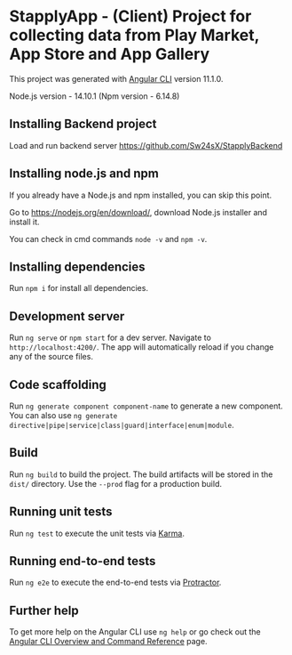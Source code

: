# StapplyApp - (Client) Project for collecting data from Play Market, App Store and App Gallery

This project was generated with [Angular CLI](https://github.com/angular/angular-cli) version 11.1.0.

Node.js version - 14.10.1
(Npm version - 6.14.8)

## Installing Backend project

Load and run backend server https://github.com/Sw24sX/StapplyBackend

## Installing node.js and npm

If you already have a Node.js and npm installed, you can skip this point.

Go to https://nodejs.org/en/download/, download Node.js installer and install it.

You can check in cmd commands `node -v` and `npm -v`.

## Installing dependencies

Run `npm i` for install all dependencies.

## Development server

Run `ng serve` or `npm start` for a dev server. Navigate to `http://localhost:4200/`. The app will automatically reload if you change any of the source files.

## Code scaffolding

Run `ng generate component component-name` to generate a new component. You can also use `ng generate directive|pipe|service|class|guard|interface|enum|module`.

## Build

Run `ng build` to build the project. The build artifacts will be stored in the `dist/` directory. Use the `--prod` flag for a production build.

## Running unit tests

Run `ng test` to execute the unit tests via [Karma](https://karma-runner.github.io).

## Running end-to-end tests

Run `ng e2e` to execute the end-to-end tests via [Protractor](http://www.protractortest.org/).

## Further help

To get more help on the Angular CLI use `ng help` or go check out the [Angular CLI Overview and Command Reference](https://angular.io/cli) page.
